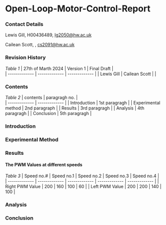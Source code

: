 # Open-Loop-Motor-Control-Report
### Contact Details
Lewis Gill, H00436489, lg2050@hw.ac.uk 

Cailean Scott, , cs2091@hw.ac.uk

### Revision History
*Table 1*
| 27th of Marth 2024 | Version 1     | Final Draft   |              
| -------------      | ------------- | ------------- | 
| Lewis Gill         | Cailean Scott |               | 
### Contents
*Table 2*
| contents            | paragragh no. |          
| -------------       | ------------- |
| Introduction        | 1st paragragh | 
| Experimental method | 2nd paragraph |
| Results             | 3rd paragragh |
| Analysis            | 4th paragragh |
| Conclusion          | 5th paragragh |


### Introduction

### Experimental Method

### Results 
#### The PWM Values at different speeds 
*Table 3*
| Speed no.#      | Speed no.1    | Speed no.2    | Speed no.3    |  Speed no.4    |           
| -------------   | ------------- | ------------- | ------------- |  ------------- | 
| Right PWM Value |     200       |      160      |     100       |       60       |
| Left  PWM Value |     200       |      200      |     140       |       100      |

### Analysis

### Conclusion
